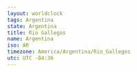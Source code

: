 ```yaml
---
layout: worldclock
tags: Argentina
state: Argentina
title: Rio Gallegos
name: Argentina
iso: AR
timezone: America/Argentina/Rio_Gallegos
utc: UTC -04:36
---
```


